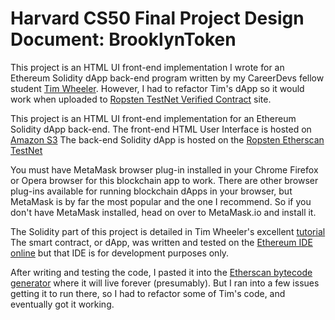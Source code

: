 # Harvard CS50 Final Project Design Document: BrooklynToken

This project is an HTML UI front-end implementation I wrote for an Ethereum Solidity dApp back-end program written by
my CareerDevs fellow student [Tim Wheeler](https://codesnippet.io/creating-your-own-cryptocurrency).
However, I had to refactor Tim's dApp so it would work when uploaded to [Ropsten TestNet Verified Contract](https://ropsten.etherscan.io/address/0xd74a0f3606dbc4ad636760a751ecacbbc294d288#code) site.

This project is an HTML UI front-end implementation for an Ethereum Solidity dApp back-end.
The front-end HTML User Interface is hosted on [Amazon S3](http://brooklyn-token-dapp.s3-website.us-east-2.amazonaws.com)
The back-end Solidity dApp is hosted on the [Ropsten Etherscan TestNet](https://ropsten.etherscan.io/address/0xd74a0f3606dbc4ad636760a751ecacbbc294d288#code)

You must have MetaMask browser plug-in installed in your Chrome Firefox or Opera browser for this blockchain app to work.
There are other browser plug-ins available for running blockchain dApps in your browser,
but MetaMask is by far the most popular and the one I recommend.
So if you don't have MetaMask installed, head on over to MetaMask.io and install it.

The Solidity part of this project is detailed in Tim Wheeler's excellent [tutorial](https://codesnippet.io/creating-your-own-cryptocurrency)
The smart contract, or dApp, was written and tested on the [Ethereum IDE online](https://remix.ethereum.org)
but that IDE is for development purposes only.

After writing and testing the code, I pasted it into the [Etherscan bytecode generator](https://ropsten.etherscan.io/verifyContract2k)
where it will live forever (presumably).  But I ran into a few issues getting it to run there, so I had to refactor some of Tim's code,
and eventually got it working.
